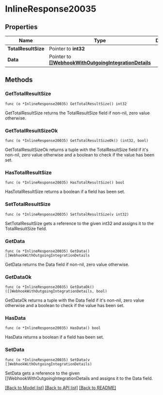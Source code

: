 # InlineResponse20035

## Properties

Name | Type | Description | Notes
------------ | ------------- | ------------- | -------------
**TotalResultSize** | Pointer to **int32** |  | 
**Data** | Pointer to [**[]WebhookWithOutgoingIntegrationDetails**](WebhookWithOutgoingIntegrationDetails.md) |  | 

## Methods

### GetTotalResultSize

`func (o *InlineResponse20035) GetTotalResultSize() int32`

GetTotalResultSize returns the TotalResultSize field if non-nil, zero value otherwise.

### GetTotalResultSizeOk

`func (o *InlineResponse20035) GetTotalResultSizeOk() (int32, bool)`

GetTotalResultSizeOk returns a tuple with the TotalResultSize field if it's non-nil, zero value otherwise
and a boolean to check if the value has been set.

### HasTotalResultSize

`func (o *InlineResponse20035) HasTotalResultSize() bool`

HasTotalResultSize returns a boolean if a field has been set.

### SetTotalResultSize

`func (o *InlineResponse20035) SetTotalResultSize(v int32)`

SetTotalResultSize gets a reference to the given int32 and assigns it to the TotalResultSize field.

### GetData

`func (o *InlineResponse20035) GetData() []WebhookWithOutgoingIntegrationDetails`

GetData returns the Data field if non-nil, zero value otherwise.

### GetDataOk

`func (o *InlineResponse20035) GetDataOk() ([]WebhookWithOutgoingIntegrationDetails, bool)`

GetDataOk returns a tuple with the Data field if it's non-nil, zero value otherwise
and a boolean to check if the value has been set.

### HasData

`func (o *InlineResponse20035) HasData() bool`

HasData returns a boolean if a field has been set.

### SetData

`func (o *InlineResponse20035) SetData(v []WebhookWithOutgoingIntegrationDetails)`

SetData gets a reference to the given []WebhookWithOutgoingIntegrationDetails and assigns it to the Data field.


[[Back to Model list]](../README.md#documentation-for-models) [[Back to API list]](../README.md#documentation-for-api-endpoints) [[Back to README]](../README.md)


